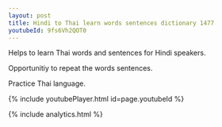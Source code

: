 ```yaml
---
layout: post
title: Hindi to Thai learn words sentences dictionary 1477 
youtubeId: 9fs6Vh2QOT0
---
```

 
 
Helps to learn Thai words and sentences for Hindi speakers.

Opportunitiy to repeat the words sentences. 

Practice Thai language. 
 
{% include youtubePlayer.html id=page.youtubeId %}
 
 
{% include analytics.html %}